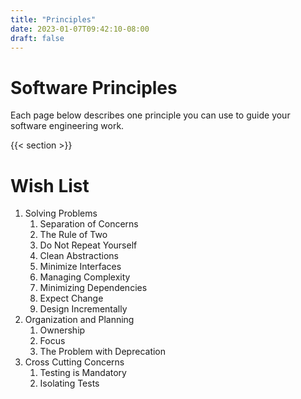 ```yaml
---
title: "Principles"
date: 2023-01-07T09:42:10-08:00
draft: false
---
```


# Software Principles

Each page below describes one principle you can use to guide your software engineering work.

{{< section >}}

# Wish List

1. Solving Problems
    1. Separation of Concerns
    2. The Rule of Two
    3. Do Not Repeat Yourself
    4. Clean Abstractions
    5. Minimize Interfaces
    6. Managing Complexity
    7. Minimizing Dependencies
    8. Expect Change
    9. Design Incrementally
2. Organization and Planning
    1. Ownership
    2. Focus
    3. The Problem with Deprecation
3. Cross Cutting Concerns
    1. Testing is Mandatory
    2. Isolating Tests